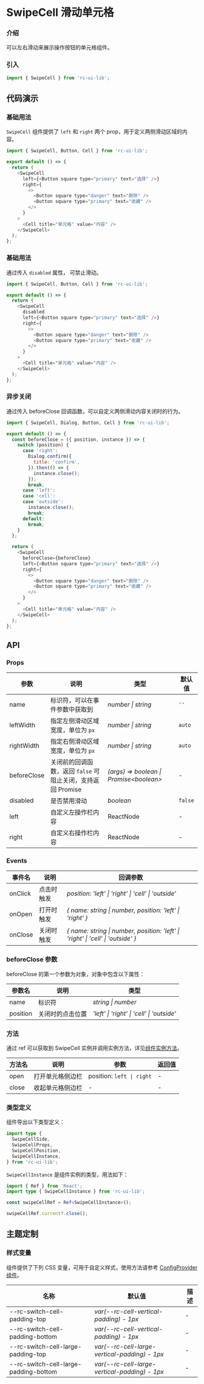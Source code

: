 # SwipeCell 滑动单元格

### 介绍

可以左右滑动来展示操作按钮的单元格组件。

### 引入

```js
import { SwipeCell } from 'rc-ui-lib';
```

## 代码演示

### 基础用法

`SwipeCell` 组件提供了 `left` 和 `right` 两个 prop，用于定义两侧滑动区域的内容。

```js
import { SwipeCell, Button, Cell } from 'rc-ui-lib';

export default () => {
  return (
    <SwipeCell
      left={<Button square type="primary" text="选择" />}
      right={
        <>
          <Button square type="danger" text="删除" />
          <Button square type="primary" text="收藏" />
        </>
      }
    >
      <Cell title="单元格" value="内容" />
    </SwipeCell>
  );
};
```

### 基础用法

通过传入 `disabled` 属性， 可禁止滑动。

```js
import { SwipeCell, Button, Cell } from 'rc-ui-lib';

export default () => {
  return (
    <SwipeCell
      disabled
      left={<Button square type="primary" text="选择" />}
      right={
        <>
          <Button square type="danger" text="删除" />
          <Button square type="primary" text="收藏" />
        </>
      }
    >
      <Cell title="单元格" value="内容" />
    </SwipeCell>
  );
};
```

### 异步关闭

通过传入 beforeClose 回调函数，可以自定义两侧滑动内容关闭时的行为。

```js
import { SwipeCell, Dialog, Button, Cell } from 'rc-ui-lib';

export default () => {
  const beforeClose = ({ position, instance }) => {
    switch (position) {
      case 'right':
        Dialog.confirm({
          title: 'confirm',
        }).then(() => {
          instance.close();
        });
        break;
      case 'left':
      case 'cell':
      case 'outside':
        instance.close();
        break;
      default:
        break;
    }
  };

  return (
    <SwipeCell
      beforeClose={beforeClose}
      left={<Button square type="primary" text="选择" />}
      right={
        <>
          <Button square type="danger" text="删除" />
          <Button square type="primary" text="收藏" />
        </>
      }
    >
      <Cell title="单元格" value="内容" />
    </SwipeCell>
  );
};
```

## API

### Props

| 参数 | 说明 | 类型 | 默认值 |
| --- | --- | --- | --- |
| name | 标识符，可以在事件参数中获取到 | _number \| string_ | `''` |
| leftWidth | 指定左侧滑动区域宽度，单位为 `px` | _number \| string_ | `auto` |
| rightWidth | 指定右侧滑动区域宽度，单位为 `px` | _number \| string_ | `auto` |
| beforeClose | 关闭前的回调函数，返回 `false` 可阻止关闭，支持返回 Promise | _(args) => boolean \| Promise\<boolean\>_ | - |
| disabled | 是否禁用滑动 | _boolean_ | `false` |
| left | 自定义左操作栏内容 | ReactNode | - |
| right | 自定义右操作栏内容 | ReactNode | - |

### Events

| 事件名 | 说明 | 回调参数 |
| --- | --- | --- |
| onClick | 点击时触发 | _position: 'left' \| 'right' \| 'cell' \| 'outside'_ |
| onOpen | 打开时触发 | _{ name: string \| number, position: 'left' \| 'right' }_ |
| onClose | 关闭时触发 | _{ name: string \| number, position: 'left' \| 'right' \| 'cell' \| 'outside' }_ |

### beforeClose 参数

beforeClose 的第一个参数为对象，对象中包含以下属性：

| 参数名   | 说明             | 类型                                       |
| -------- | ---------------- | ------------------------------------------ |
| name     | 标识符           | _string \| number_                         |
| position | 关闭时的点击位置 | _'left' \| 'right' \| 'cell' \| 'outside'_ |

### 方法

通过 ref 可以获取到 SwipeCell 实例并调用实例方法，详见[组件实例方法](#/zh-CN/advanced-usage#zu-jian-shi-li-fang-fa)。

| 方法名 | 说明             | 参数                      | 返回值 |
| ------ | ---------------- | ------------------------- | ------ |
| open   | 打开单元格侧边栏 | position: `left \| right` | -      |
| close  | 收起单元格侧边栏 | -                         | -      |

### 类型定义

组件导出以下类型定义：

```ts
import type {
  SwipeCellSide,
  SwipeCellProps,
  SwipeCellPosition,
  SwipeCellInstance,
} from 'rc-ui-lib';
```

`SwipeCellInstance` 是组件实例的类型，用法如下：

```ts
import { Ref } from 'React';
import type { SwipeCellInstance } from 'rc-ui-lib';

const swipeCellRef = Ref<SwipeCellInstance>();

swipeCellRef.current?.close();
```

## 主题定制

### 样式变量

组件提供了下列 CSS 变量，可用于自定义样式，使用方法请参考 [ConfigProvider 组件](#/zh-CN/config-provider)。

| 名称                                  | 默认值                                        | 描述 |
| ------------------------------------- | --------------------------------------------- | ---- |
| --rc-switch-cell-padding-top          | _var(--rc-cell-vertical-padding) - 1px_       | -    |
| --rc-switch-cell-padding-bottom       | _var(--rc-cell-vertical-padding) - 1px_       | -    |
| --rc-switch-cell-large-padding-top    | _var(--rc-cell-large-vertical-padding) - 1px_ | -    |
| --rc-switch-cell-large-padding-bottom | _var(--rc-cell-large-vertical-padding) - 1px_ | -    |
